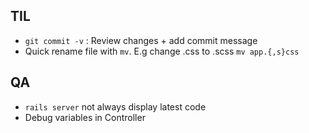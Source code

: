
## TIL
- `git commit -v` : Review changes + add commit message
- Quick rename file with `mv`. E.g change .css to .scss `mv app.{,s}css`


## QA 
- `rails server` not always display latest code
- Debug variables in Controller

